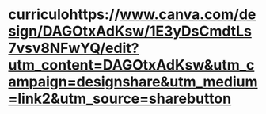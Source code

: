 # curriculohttps://www.canva.com/design/DAGOtxAdKsw/1E3yDsCmdtLs7vsv8NFwYQ/edit?utm_content=DAGOtxAdKsw&utm_campaign=designshare&utm_medium=link2&utm_source=sharebutton

